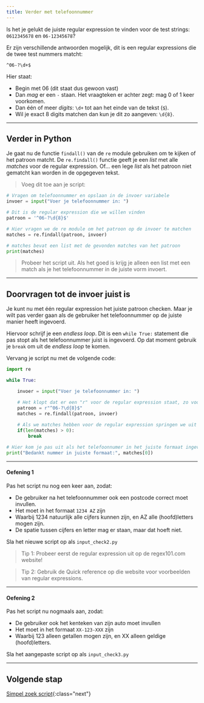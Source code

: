 ```yaml
---
title: Verder met telefoonnummer
---
```


Is het je gelukt de juiste regular expression te vinden voor de test strings:  `0612345678` en `06-12345678`?

Er zijn verschillende antwoorden mogelijk, dit is een regular expressions die de twee test nummers matcht:

`^06-?\d+$`

Hier staat:
- Begin met 06 (dit staat dus gewoon vast)
- Dan *mag* er een `-` staan. Het vraagteken er achter zegt: mag 0 of 1 keer voorkomen.
- Dan één of meer *digits*: `\d+` tot aan het einde van de tekst (`$`).
- Wil je exact 8 digits matchen dan kun je dit zo aangeven: `\d{8}`.

---

## Verder in Python

Je gaat nu de functie `findall()` van de `re` module gebruiken om te kijken of het patroon matcht.
De `re.findall()` functie geeft je een *list* met alle *matches* voor de regular expression. Of... een lege *list* als het patroon niet gematcht kan worden in de opgegeven tekst.

> Voeg dit toe aan je script:

```python
# Vragen om telefoonnummer en opslaan in de invoer variabele
invoer = input("Voer je telefoonnummer in: ")

# Dit is de regular expression die we willen vinden
patroon = '^06-?\d{8}$'

# Hier vragen we de re module om het patroon op de invoer te matchen
matches = re.findall(patroon, invoer)

# matches bevat een list met de gevonden matches van het patroon
print(matches)

``` 

> Probeer het script uit. Als het goed is krijg je alleen een list met een match als je het telefoonnummer in de juiste vorm invoert.

---

## Doorvragen tot de invoer juist is

Je kunt nu met één regular expression het juiste patroon checken.
Maar je wilt pas verder gaan als de gebruiker het telefoonnummer op de juiste manier heeft ingevoerd.

Hiervoor schrijf je een *endless loop*. Dit is een `while True:` statement die pas stopt als het telefoonnummer juist is ingevoerd. Op dat moment gebruik je `break` om uit de *endless loop* te komen.

Vervang je script nu met de volgende code:

```python
import re

while True:

    invoer = input("Voer je telefoonnummer in: ")

    # Het klopt dat er een "r" voor de regular expression staat, zo voorkom je gedoe met speciale tekens
    patroon = r"^06-?\d{8}$"
    matches = re.findall(patroon, invoer)
    
    # Als we matches hebben voor de regular expression springen we uit de while
    if(len(matches) > 0):
        break

# Hier kom je pas uit als het telefoonnumer in het juiste formaat ingevoerd is.
print("Bedankt nummer in juiste formaat:", matches[0])
```

---

#### Oefening 1

Pas het script nu nog een keer aan, zodat:

- De gebruiker na het telefoonnummer ook een postcode correct moet invullen.
- Het moet in het formaat `1234 AZ` zijn 
- Waarbij 1234 natuurlijk alle cijfers kunnen zijn, en AZ alle (hoofd)letters mogen zijn. 
- De spatie tussen cijfers en letter mag er staan, maar dat hoeft niet.

Sla het nieuwe script op als `input_check2.py`

> Tip 1: Probeer eerst de regular expression uit op de regex101.com website!

> Tip 2: Gebruik de Quick reference op die website voor voorbeelden van regular expressions. 

---

#### Oefening 2

Pas het script nu nogmaals aan, zodat:

- De gebruiker ook het kenteken van zijn auto moet invullen 
- Het moet in het formaat `XX-123-XXX` zijn 
- Waarbij 123 alleen getallen mogen zijn, en XX alleen geldige (hoofd)letters. 

Sla het aangepaste script op als `input_check3.py`

---

## Volgende stap
[Simpel zoek script](../04-simple-search){:class="next"}



